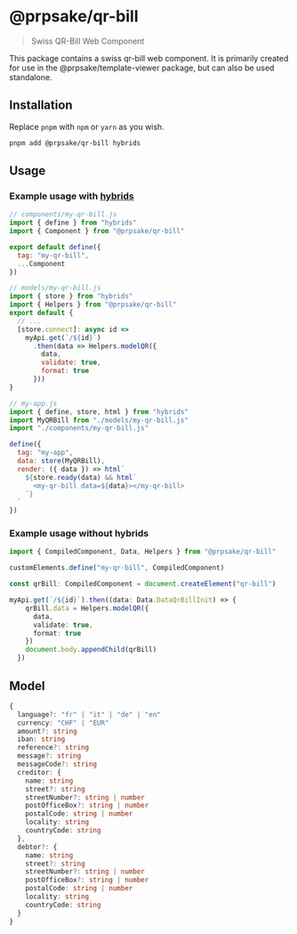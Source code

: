 # @prpsake/qr-bill

> Swiss QR-Bill Web Component

This package contains a swiss qr-bill web component. It is primarily created for use in the @prpsake/template-viewer package, but can also be used standalone.

## Installation

Replace `pnpm` with `npm` or `yarn` as you wish.
```bash
pnpm add @prpsake/qr-bill hybrids
```

## Usage

### Example usage with [hybrids](https://hybrids.js.org)

```javascript
// components/my-qr-bill.js
import { define } from "hybrids"
import { Component } from "@prpsake/qr-bill"

export default define({
  tag: "my-qr-bill",
  ...Component
})
```

```javascript
// models/my-qr-bill.js
import { store } from "hybrids"
import { Helpers } from "@prpsake/qr-bill"
export default {
  // ...
  [store.connect]: async id => 
    myApi.get(`/${id}`)
      .then(data => Helpers.modelQR({
        data,
        validate: true,
        format: true
      }))
}
```

```javascript
// my-app.js
import { define, store, html } from "hybrids"
import MyQRBill from "./models/my-qr-bill.js"
import "./components/my-qr-bill.js"

define({
  tag: "my-app",
  data: store(MyQRBill),
  render: ({ data }) => html`
    ${store.ready(data) && html`
      <my-qr-bill data=${data}></my-qr-bill>
    `}  
  `
})
```

### Example usage without hybrids

```typescript
import { CompiledComponent, Data, Helpers } from "@prpsake/qr-bill"

customElements.define("my-qr-bill", CompiledComponent)

const qrBill: CompiledComponent = document.createElement("qr-bill")

myApi.get(`/${id}`).then((data: Data.DataQrBillInit) => {
    qrBill.data = Helpers.modelQR({
      data,
      validate: true,
      format: true
    })
    document.body.appendChild(qrBill)
  })
```

## Model

```typescript 
{
  language?: "fr" | "it" | "de" | "en"
  currency: "CHF" | "EUR"
  amount?: string
  iban: string
  reference?: string
  message?: string
  messageCode?: string
  creditor: {
    name: string
    street?: string
    streetNumber?: string | number
    postOfficeBox?: string | number
    postalCode: string | number
    locality: string
    countryCode: string
  },
  debtor?: {
    name: string
    street?: string
    streetNumber?: string | number
    postOfficeBox?: string | number
    postalCode: string | number
    locality: string
    countryCode: string
  }
}
```
